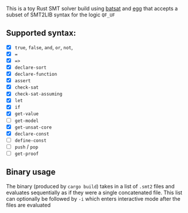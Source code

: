 This is a toy Rust SMT solver build using [batsat](https://github.com/c-cube/batsat) and [egg](https://github.com/dewert99/egg)
that accepts a subset of SMT2LIB syntax for the logic `QF_UF`

## Supported syntax:
- [x] `true`, `false`, `and`, `or`, `not`,
- [x] `=`
- [x] `=>`
- [x] `declare-sort`
- [x] `declare-function`
- [x] `assert`
- [x] `check-sat`
- [x] `check-sat-assuming`
- [x] `let`
- [x] `if`
- [x] `get-value`
- [ ] `get-model`
- [x] `get-unsat-core`
- [x] `declare-const`
- [ ] `define-const`
- [ ] `push` / `pop`
- [ ] `get-proof`

## Binary usage
The binary (produced by `cargo build`) takes in a list of `.smt2` files
and evaluates sequentially as if they were a single concatenated file.
This list can optionally be followed by `-i` which enters interactive mode
after the files are evaluated